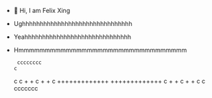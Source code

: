 - 👋 Hi, I am Felix Xing
- Ughhhhhhhhhhhhhhhhhhhhhhhhhhhhhhh
- Yeahhhhhhhhhhhhhhhhhhhhhhhhhhhhhh
- Hmmmmmmmmmmmmmmmmmmmmmmmmmmmmmmmm


       
       cccccccc
      c
     c
    c                   +               +
   c                    +               +
   c              +++++++++++++   +++++++++++++
   c                    +               +
    c                   +               +
     c
      c
       ccccccc
